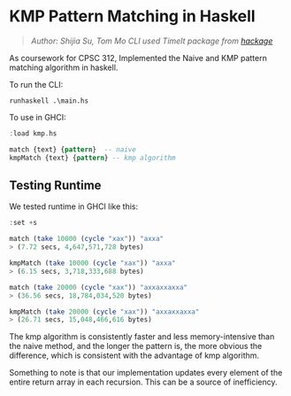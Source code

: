 # KMP Pattern Matching in Haskell
> *Author: Shijia Su, Tom Mo*
> *CLI used TimeIt package from [hackage](https://hackage.haskell.org/package/timeit-2.0/docs/System-TimeIt.html)*
 
As coursework for CPSC 312, Implemented the Naive and KMP pattern matching algorithm in haskell. 

To run the CLI: 
```
runhaskell .\main.hs
```

To use in GHCI: 

```haskell
:load kmp.hs

match {text} {pattern}  -- naive
kmpMatch {text} {pattern} -- kmp algorithm
```

## Testing Runtime

We tested runtime in GHCI like this: 
```haskell
:set +s

match (take 10000 (cycle "xax")) "axxa"
> (7.72 secs, 4,647,571,728 bytes)

kmpMatch (take 10000 (cycle "xax")) "axxa"
> (6.15 secs, 3,718,333,688 bytes)

match (take 20000 (cycle "xax")) "axxaxxaxxa"
> (36.56 secs, 18,784,034,520 bytes)

kmpMatch (take 20000 (cycle "xax")) "axxaxxaxxa"
> (26.71 secs, 15,048,466,616 bytes)

```
The kmp algorithm is consistently faster and less memory-intensive than the naive method, and the longer the pattern is, the more obvious the difference, which is consistent with the advantage of kmp algorithm. 

Something to note is that our implementation updates every element of the entire return array in each recursion. This can be a source of inefficiency. 
